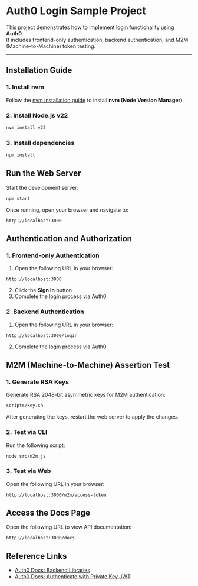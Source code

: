 # Auth0 Login Sample Project

This project demonstrates how to implement login functionality using **Auth0**.  
It includes frontend-only authentication, backend authentication, and M2M (Machine-to-Machine) token testing.

---

## Installation Guide

### 1. Install nvm

Follow the [nvm installation guide](https://github.com/nvm-sh/nvm) to install **nvm (Node Version Manager)**.

### 2. Install Node.js v22

```bash
nvm install v22
```

### 3. Install dependencies

```bash
npm install
```

## Run the Web Server

Start the development server:

```bash
npm start
```

Once running, open your browser and navigate to:

```
http://localhost:3000
```

## Authentication and Authorization

### 1. Frontend-only Authentication

1. Open the following URL in your browser:

```
http://localhost:3000
```
2. Click the **Sign In** button  
3. Complete the login process via Auth0

### 2. Backend Authentication

1. Open the following URL in your browser:

```
http://localhost:3000/login
```

2. Complete the login process via Auth0

## M2M (Machine-to-Machine) Assertion Test

### 1. Generate RSA Keys

Generate RSA 2048-bit asymmetric keys for M2M authentication:

```bash
scripts/key.sh
```

After generating the keys, restart the web server to apply the changes.

### 2. Test via CLI

Run the following script:

```bash
node src/m2m.js
```

### 3. Test via Web

Open the following URL in your browser:

```
http://localhost:3000/m2m/access-token
```

## Access the Docs Page

Open the following URL to view API documentation:

```
http://localhost:3000/docs
```

## Reference Links

- [Auth0 Docs: Backend Libraries](https://auth0.com/docs/libraries)
- [Auth0 Docs: Authenticate with Private Key JWT](https://auth0.com/docs/get-started/authentication-and-authorization-flow/authenticate-with-private-key-jwt)


